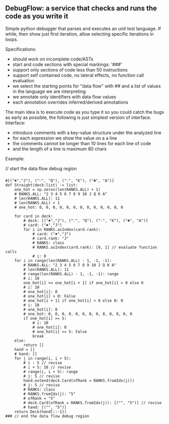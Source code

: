 
## DebugFlow: a service that checks and runs the code as you write it ##

Simple python debugger that parses and executes an unit test language.
If while, then show just first iteration, allow selecting specific iterations
in loops.

Specifications:
* should work on incomplete code/ASTs
* start and code sections with special markings: '###'
* support only sections of code less than 50 instructions
* support self contained code, no lateral effects, no function call evaluation
* we select the starting points for "data flow" with ## and a list of values in the language we are interpreting
* we annotate only identifiers with data flow values
* each annotation overrides inferred/derived annotations

The main idea is to execute code as you type it so you could catch the bugs as
early as possible, the following is just simplest version of interface. 
Interface:
* introduce comments with a key-value structure under the analyzed line
* for each expression we show the value on a a line
* the comments cannot be longer than 10 lines for each line of code
* and the length of a line is maximum 80 chars

Example:

// start the data flow debug region
###
```
#[("♠","J"), ("♡", "Q"), ("♢", "K"), ("♣", "A")]
def Straight(deck:list) -> list:
	one_hot = np.zeros(len(RANKS.ALL) + 1)
	# RANKS.ALL: "2 3 4 5 6 7 8 9 10 J Q K A"
	# len(RANKS.ALL): 11
	# len(RANKS.ALL) + 1
	# one_hot: 0, 0, 0, 0, 0, 0, 0, 0, 0, 0, 0, 0, 0

	for card in deck:
		# deck: [("♠","J"), ("♡", "Q"), ("♢", "K"), ("♣", "A")]
		# card: ("♠","J")
		for i in RANKS.asIndex(card.rank):
			# card: ("♠","J")
			# card.rank: "J"
			# RANKS: class
			# RANKS.asIndex(card.rank): [0, 1] // evaluate function calls
			# i: 0
	for i in range(len(RANKS.ALL) - 1, -1, -1):
		# RANKS.ALL: "2 3 4 5 6 7 8 9 10 J Q K A"
		# len(RANKS.ALL): 11
		# range(len(RANKS.ALL) - 1, -1, -1): range
		# i: 10
		one_hot[i] += one_hot[i + 1] if one_hot[i] > 0 else 0
		# i: 10
		# one_hot[i]: 0
		# one_hot[i] > 0: False
		# one_hot[i + 1] if one_hot[i] > 0 else 0: 0
		# i: 10
		# one_hot[i]: 0
		# one_hot: 0, 0, 0, 0, 0, 0, 0, 0, 0, 0, 0, 0, 0
		if one_hot[i] >= 5:
			# i: 10
			# one_hot[i]: 0
			# one_hot[i] >= 5: False
			break
	else:
		return []
	hand = []
	# hand: []
	for j in range(i, i + 5):
		# i : 5 // revise
		# i + 5: 10 // revise
		# range(i, i + 5): range
		# j: 5 // revise
		hand.extend(deck.Card(ofRank = RANKS.fromIdx(j)))
		# j: 5 // revise
		# RANKS: class
		# RANKS.fromIdx(j): "5"
		# ofRank = "5"
		# deck.Card(ofRank = RANKS.fromIdx(j)): [("", "5")] // revise
		# hand: [("", "5")]
	return Deck(hand[::-1])
### // end the data flow debug region
```
